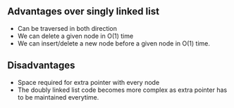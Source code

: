 ## Advantages over singly linked list
- Can be traversed in both direction
- We can delete a given node in O(1) time
- We can insert/delete a new node before a given node in O(1) time.

## Disadvantages
- Space required for extra pointer with every node
- The doubly linked list code becomes more complex as extra pointer has to be maintained everytime.